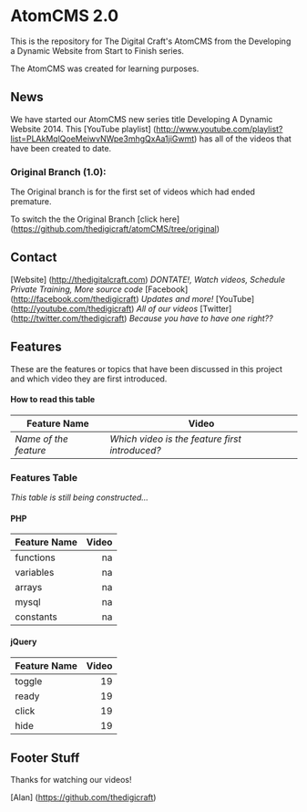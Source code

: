 AtomCMS 2.0
=========================


This is the repository for The Digital Craft's AtomCMS from the Developing a Dynamic Website from Start to Finish series.

The AtomCMS was created for learning purposes.  

## News

We have started our AtomCMS new series title Developing A Dynamic Website 2014. This [YouTube playlist] (http://www.youtube.com/playlist?list=PLAkMqlQoeMeiwvNWpe3mhgQxAa1jiGwmt) has all of the videos that have been created to date.

### Original Branch (1.0):

The Original branch is for the first set of videos which had ended premature.  

To switch the the Original Branch [click here] (https://github.com/thedigicraft/atomCMS/tree/original)

## Contact
[Website] (http://thedigitalcraft.com) _DONTATE!, Watch videos, Schedule Private Training, More source code_
[Facebook] (http://facebook.com/thedigicraft) _Updates and more!_
[YouTube] (http://youtube.com/thedigicraft) _All of our videos_
[Twitter] (http://twitter.com/thedigicraft) _Because you have to have one right??_

Features
---

These are the features or topics that have been discussed in this project and which video they are first introduced.

#### How to read this table
| Feature Name | Video |
|--------------|-------|
| _Name of the feature_ | _Which video is the feature first introduced?_ |

### Features Table
_This table is still being constructed..._

#### PHP
| Feature Name | Video	|
|---|---:|
|functions|na|
|variables|na|
|arrays|na|
|mysql|na|
|constants|na|

#### jQuery
| Feature Name | Video	|
|---|---:|
|toggle|19|
|ready|19|
|click|19|
|hide|19|


Footer Stuff
---

Thanks for watching our videos!

[Alan] (https://github.com/thedigicraft)
